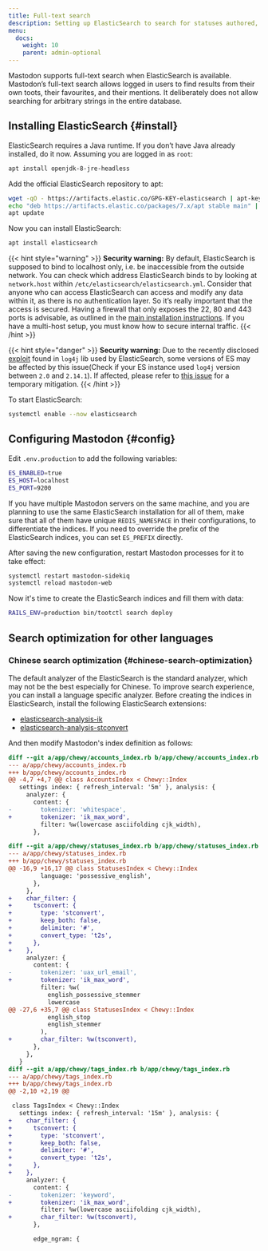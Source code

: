 ```yaml
---
title: Full-text search
description: Setting up ElasticSearch to search for statuses authored, favourited, or mentioned in.
menu:
  docs:
    weight: 10
    parent: admin-optional
---
```


Mastodon supports full-text search when ElasticSearch is available. Mastodon’s full-text search allows logged in users to find results from their own toots, their favourites, and their mentions. It deliberately does not allow searching for arbitrary strings in the entire database.

## Installing ElasticSearch {#install}

ElasticSearch requires a Java runtime. If you don’t have Java already installed, do it now. Assuming you are logged in as `root`:

```bash
apt install openjdk-8-jre-headless
```

Add the official ElasticSearch repository to apt:

```bash
wget -qO - https://artifacts.elastic.co/GPG-KEY-elasticsearch | apt-key add -
echo "deb https://artifacts.elastic.co/packages/7.x/apt stable main" | tee -a /etc/apt/sources.list.d/elastic-7.x.list
apt update
```

Now you can install ElasticSearch:

```bash
apt install elasticsearch
```

{{< hint style="warning" >}}
**Security warning:** By default, ElasticSearch is supposed to bind to localhost only, i.e. be inaccessible from the outside network. You can check which address ElasticSearch binds to by looking at `network.host` within `/etc/elasticsearch/elasticsearch.yml`. Consider that anyone who can access ElasticSearch can access and modify any data within it, as there is no authentication layer. So it’s really important that the access is secured. Having a firewall that only exposes the 22, 80 and 443 ports is advisable, as outlined in the [main installation instructions](../../prerequisites/#install-a-firewall-and-only-whitelist-ssh-http-and-https-ports). If you have a multi-host setup, you must know how to secure internal traffic.
{{< /hint >}}

{{< hint style="danger" >}}
**Security warning:** Due to the recently disclosed [exploit](https://cve.mitre.org/cgi-bin/cvename.cgi?name=CVE-2021-44228) found in `log4j` lib used by ElasticSearch, some versions of ES may be affected by this issue(Check if your ES instance used `log4j` version between `2.0` and `2.14.1`). If affected, please refer to [this issue](https://github.com/elastic/elasticsearch/issues/81618#issuecomment-991000240) for a temporary mitigation.
{{< /hint >}}

To start ElasticSearch:

```bash
systemctl enable --now elasticsearch
```

## Configuring Mastodon {#config}

Edit `.env.production` to add the following variables:

```bash
ES_ENABLED=true
ES_HOST=localhost
ES_PORT=9200
```

If you have multiple Mastodon servers on the same machine, and you are planning to use the same ElasticSearch installation for all of them, make sure that all of them have unique `REDIS_NAMESPACE` in their configurations, to differentiate the indices. If you need to override the prefix of the ElasticSearch indices, you can set `ES_PREFIX` directly.

After saving the new configuration, restart Mastodon processes for it to take effect:

```bash
systemctl restart mastodon-sidekiq
systemctl reload mastodon-web
```

Now it's time to create the ElasticSearch indices and fill them with data:

```bash
RAILS_ENV=production bin/tootctl search deploy
```

## Search optimization for other languages
### Chinese search optimization {#chinese-search-optimization}

The default analyzer of the ElasticSearch is the standard analyzer, which may not be the best especially for Chinese. To improve search experience, you can install a language specific analyzer. Before creating the indices in ElasticSearch, install the following ElasticSearch extensions:

- [elasticsearch-analysis-ik](https://github.com/medcl/elasticsearch-analysis-ik)
- [elasticsearch-analysis-stconvert](https://github.com/medcl/elasticsearch-analysis-stconvert)

And then modify Mastodon's index definition as follows:

```diff
diff --git a/app/chewy/accounts_index.rb b/app/chewy/accounts_index.rb
--- a/app/chewy/accounts_index.rb
+++ b/app/chewy/accounts_index.rb
@@ -4,7 +4,7 @@ class AccountsIndex < Chewy::Index
   settings index: { refresh_interval: '5m' }, analysis: {
     analyzer: {
       content: {
-        tokenizer: 'whitespace',
+        tokenizer: 'ik_max_word',
         filter: %w(lowercase asciifolding cjk_width),
       },

diff --git a/app/chewy/statuses_index.rb b/app/chewy/statuses_index.rb
--- a/app/chewy/statuses_index.rb
+++ b/app/chewy/statuses_index.rb
@@ -16,9 +16,17 @@ class StatusesIndex < Chewy::Index
         language: 'possessive_english',
       },
     },
+    char_filter: {
+      tsconvert: {
+        type: 'stconvert',
+        keep_both: false,
+        delimiter: '#',
+        convert_type: 't2s',
+      },
+    },
     analyzer: {
       content: {
-        tokenizer: 'uax_url_email',
+        tokenizer: 'ik_max_word',
         filter: %w(
           english_possessive_stemmer
           lowercase
@@ -27,6 +35,7 @@ class StatusesIndex < Chewy::Index
           english_stop
           english_stemmer
         ),
+        char_filter: %w(tsconvert),
       },
     },
   }
diff --git a/app/chewy/tags_index.rb b/app/chewy/tags_index.rb
--- a/app/chewy/tags_index.rb
+++ b/app/chewy/tags_index.rb
@@ -2,10 +2,19 @@

 class TagsIndex < Chewy::Index
   settings index: { refresh_interval: '15m' }, analysis: {
+    char_filter: {
+      tsconvert: {
+        type: 'stconvert',
+        keep_both: false,
+        delimiter: '#',
+        convert_type: 't2s',
+      },
+    },
     analyzer: {
       content: {
-        tokenizer: 'keyword',
+        tokenizer: 'ik_max_word',
         filter: %w(lowercase asciifolding cjk_width),
+        char_filter: %w(tsconvert),
       },

       edge_ngram: {
```

